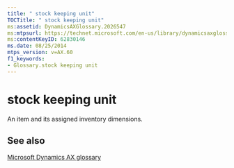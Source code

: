 ```yaml
---
title: " stock keeping unit"
TOCTitle: " stock keeping unit"
ms:assetid: DynamicsAXGlossary.2026547
ms:mtpsurl: https://technet.microsoft.com/en-us/library/dynamicsaxglossary.2026547(v=AX.60)
ms:contentKeyID: 62830146
ms.date: 08/25/2014
mtps_version: v=AX.60
f1_keywords:
- Glossary.stock keeping unit
---
```


# stock keeping unit

An item and its assigned inventory dimensions.

## See also

[Microsoft Dynamics AX glossary](glossary/microsoft-dynamics-ax-glossary.md)

  


